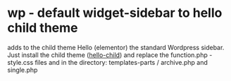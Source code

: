 # wp - default widget-sidebar to hello child theme 

adds to the child theme Hello (elementor) the standard Wordpress sidebar.
Just install the child theme (<a href="https://github.com/elementor/hello-theme-child" target="_blank">hello-child</a>) and replace the function.php - style.css files
and in the directory: templates-parts / archive.php and single.php 
